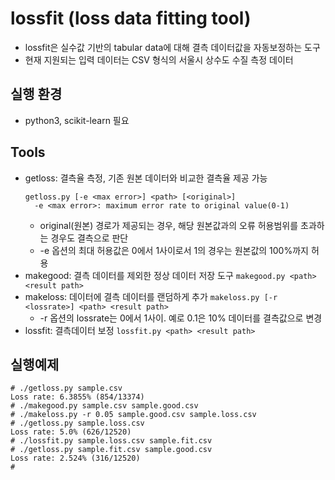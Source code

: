 # lossfit (loss data fitting tool)

- lossfit은 실수값 기반의 tabular data에 대해 결측 데이터값을 자동보정하는 도구
- 현재 지원되는 입력 데이터는 CSV 형식의 서울시 상수도 수질 측정 데이터

## 실행 환경

- python3, scikit-learn 필요

## Tools

- getloss: 결측율 측정, 기존 원본 데이터와 비교한 결측율 제공 가능
   ```
  getloss.py [-e <max error>] <path> [<original>]
     -e <max error>: maximum error rate to original value(0-1)
  ```
  - original(원본) 경로가 제공되는 경우, 해당 원본값과의 오류 허용범위를 초과하는 경우도 결측으로 판단
  - -e 옵션의 최대 허용값은 0에서 1사이로서 1의 경우는 원본값의 100%까지 허용
- makegood: 결측 데이터를 제외한 정상 데이터 저장 도구
  `makegood.py <path> <result path>` 
- makeloss: 데이터에 결측 데이터를 랜덤하게 추가
  `makeloss.py [-r <lossrate>] <path> <result path>`
  - -r 옵션의 lossrate는 0에서 1사이. 예로 0.1은 10% 데이터를 결측값으로 변경
- lossfit: 결측데이터 보정
  `lossfit.py <path> <result path>`

## 실행예제
```
# ./getloss.py sample.csv
Loss rate: 6.3855% (854/13374)
# ./makegood.py sample.csv sample.good.csv
# ./makeloss.py -r 0.05 sample.good.csv sample.loss.csv
# ./getloss.py sample.loss.csv
Loss rate: 5.0% (626/12520)
# ./lossfit.py sample.loss.csv sample.fit.csv
# ./getloss.py sample.fit.csv sample.good.csv
Loss rate: 2.524% (316/12520)
#
```
